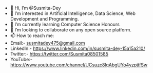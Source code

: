 - 👋 Hi, I’m @Susmita-Dey
- 👀 I’m interested in Artificial Intelligence, Data Science, Web Development and Programming.
- 🌱 I’m currently learning Computer Science Honours
- 💞️ I’m looking to collaborate on any open source platform.
- 📫 How to reach me:
- Email:- susmitadey475@gmail.com
- LinkedIn:- https://www.linkedin.com/in/susmita-dey-15a15a210/
- Twitter:- https://twitter.com/Susmita08501585
- YouTube:- https://www.youtube.com/channel/UCsuzc8lqAbgUYo4yzpjtfSw

<!---
Susmita-Dey/Susmita-Dey is a ✨ special ✨ repository because its `README.md` (this file) appears on your GitHub profile.
You can click the Preview link to take a look at your changes.
--->
